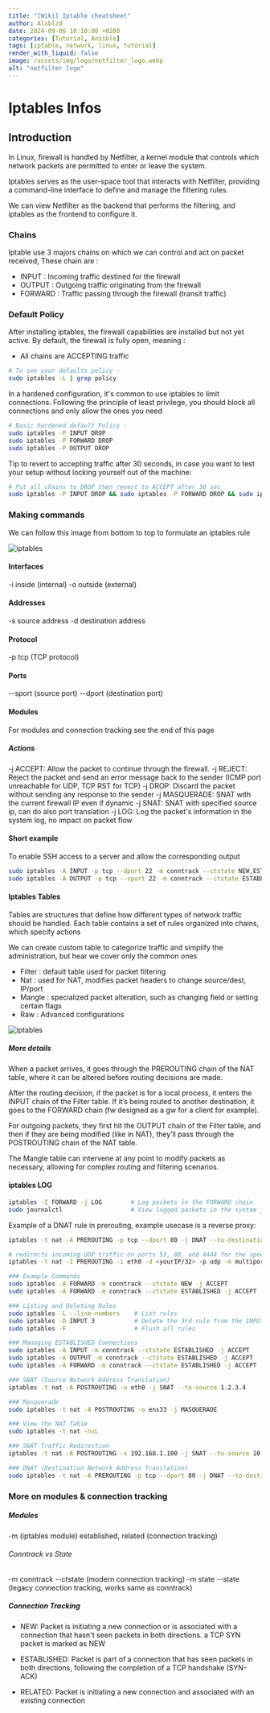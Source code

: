 ```yaml
---
title: "[Wiki] Iptable cheatsheet"
author: Alxblzd
date: 2024-09-06 18:10:00 +0200
categories: [Tutorial, Ansible]
tags: [iptable, network, linux, tutorial]
render_with_liquid: false
image: /assets/img/logo/netfilter_logo.webp
alt: "netfilter logo"
---
```


# Iptables Infos

## Introduction

In Linux, firewall is handled by Netfilter, a kernel module that controls which network packets are permitted to enter or leave the system.

Iptables serves as the user-space tool that interacts with Netfilter, providing a command-line interface to define and manage the filtering rules. 

We can view Netfilter as the backend that performs the filtering, and iptables as the frontend to configure it.

###  Chains

Iptable use 3 majors chains on which we can control and act on packet received,
These chain are : 
- INPUT   : Incoming traffic destined for the firewall
- OUTPUT  : Outgoing traffic originating from the firewall
- FORWARD : Traffic passing through the firewall (transit traffic)

### Default Policy
After installing iptables, the firewall capabilities are installed but not yet active. By default, the firewall is fully open, meaning :
- All chains are ACCEPTING traffic

```bash
# To see your defaults policy :
sudo iptables -L | grep policy
```
In a hardened configuration, it's common to use iptables to limit connections. Following the principle of least privilege, you should block all connections and only allow the ones you need

```bash
# Basic hardened default Policy :
sudo iptables -P INPUT DROP
sudo iptables -P FORWARD DROP
sudo iptables -P OUTPUT DROP
```

Tip to revert to accepting traffic after 30 seconds, in case you want to test your setup without locking yourself out of the machine:
```bash
# Put all chains to DROP then revert to ACCEPT after 30 sec
sudo iptables -P INPUT DROP && sudo iptables -P FORWARD DROP && sudo iptables -P OUTPUT DROP && sleep 30 && sudo iptables -P INPUT ACCEPT && sudo iptables -P FORWARD ACCEPT && sudo iptables -P OUTPUT ACCEPT
```


### Making commands

We can follow this image from bottom to top to formulate an iptables rule

![iptables](assets/img/Iptable_schem.webp)


#### Interfaces
-i inside (internal)
-o outside (external)

#### Addresses
-s source address
-d destination address

#### Protocol
-p tcp (TCP protocol)

#### Ports
--sport (source port)
--dport (destination port)

#### Modules
For modules and connection tracking see the end of this page


##### Actions
-j ACCEPT: Allow the packet to continue through the firewall.
-j REJECT: Reject the packet and send an error message back to the sender (ICMP port unreachable for UDP, TCP RST for TCP)
-j DROP: Discard the packet without sending any response to the sender
-j MASQUERADE: SNAT with the current firewall IP even if dynamic 
-j SNAT: SNAT with specified source ip, can do also port translation 
-j LOG: Log the packet's information in the system log, no impact on packet flow

#### Short example
To enable SSH access to a server and allow the corresponding output
```bash
sudo iptables -A INPUT -p tcp --dport 22 -m conntrack --ctstate NEW,ESTABLISHED -j ACCEPT
sudo iptables -A OUTPUT -p tcp --sport 22 -m conntrack --ctstate ESTABLISHED -j ACCEPT
```

#### Iptables Tables
Tables are structures that define how different types of network traffic should be handled. Each table contains a set of rules organized into chains, which specify actions

We can create custom table to categorize traffic and simplify the administration, but hear we cover only the common ones


- Filter  : default table used for packet filtering
- Nat     : used for NAT, modifies packet headers to change source/dest, IP/port
- Mangle  : specialized packet alteration, such as changing field or setting certain flags
- Raw     : Advanced configurations

![iptables](assets/img/Iptable_schem2.webp)

##### More details

When a packet arrives, it goes through the PREROUTING chain of the NAT table, where it can be altered before routing decisions are made.


After the routing decision, if the packet is for a local process, it enters the INPUT chain of the Filter table. If it’s being routed to another destination, it goes to the FORWARD chain (fw designed as a gw for a client for example).


For outgoing packets, they first hit the OUTPUT chain of the Filter table, and then if they are being modified (like in NAT), they’ll pass through the POSTROUTING chain of the NAT table.

The Mangle table can intervene at any point to modify packets as necessary, allowing for complex routing and filtering scenarios.

#### iptables LOG
```bash
iptables -I FORWARD -j LOG        # Log packets in the FORWARD chain
sudo journalctl                   # View logged packets in the system journal
```

Example of a DNAT rule in prerouting, example usecase is a reverse proxy:
```bash
iptables -t nat -A PREROUTING -p tcp --dport 80 -j DNAT --to-destination 192.168.1.100:8080
```

```bash
# redirects incoming UDP traffic on ports 53, 80, and 4444 for the specified IP to port 15351, useful for wireguard server to listen on multilples ports
iptables -t nat -I PREROUTING -i eth0 -d <yourIP/32> -p udp -m multiport --dports 53,80,4444 -j REDIRECT --to-ports 15351

### Example Commands
sudo iptables -A FORWARD -m conntrack --ctstate NEW -j ACCEPT          # Allow new connections
sudo iptables -A FORWARD -m conntrack --ctstate ESTABLISHED -j ACCEPT   # Allow responses to existing connections

### Listing and Deleting Rules
sudo iptables -L --line-numbers    # List rules
sudo iptables -D INPUT 3           # Delete the 3rd rule from the INPUT chain
sudo iptables -F                   # Flush all rules

### Managing ESTABLISHED Connections
sudo iptables -A INPUT -m conntrack --ctstate ESTABLISHED -j ACCEPT
sudo iptables -A OUTPUT -m conntrack --ctstate ESTABLISHED -j ACCEPT
sudo iptables -A FORWARD -m conntrack --ctstate ESTABLISHED -j ACCEPT

### SNAT (Source Network Address Translation)
iptables -t nat -A POSTROUTING -o eth0 -j SNAT --to-source 1.2.3.4

### Masquerade
sudo iptables -t nat -A POSTROUTING -o ens33 -j MASQUERADE

### View the NAT Table
sudo iptables -t nat -nvL

### SNAT Traffic Redirection
iptables -t nat -A POSTROUTING -s 192.168.1.100 -j SNAT --to-source 10.0.0.100

### DNAT (Destination Network Address Translation)
sudo iptables -t nat -A PREROUTING -p tcp --dport 80 -j DNAT --to-destination 192.168.1.100:8080
```


### More on modules & connection tracking

##### Modules
-m (iptables module)
established, related (connection tracking)
###### Conntrack vs State
-m conntrack --ctstate (modern connection tracking)
-m state --state (legacy connection tracking, works same as conntrack)

##### Connection Tracking
- NEW: Packet is initiating a new connection or is associated with a connection that hasn't seen packets in both directions. a TCP SYN packet is marked as NEW

- ESTABLISHED: Packet is part of a connection that has seen packets in both directions, following the completion of a TCP handshake (SYN-ACK)

- RELATED: Packet is initiating a new connection and associated with an existing connection

